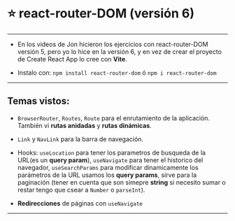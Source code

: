 # :star: react-router-DOM (versión 6)

---

- En los videos de Jon hicieron los ejercicios con react-router-DOM versión 5, pero yo lo hice en la versión 6, y en vez de crear el proyecto de Create React App lo cree con **Vite**.

- Instalo con: `npm install react-router-dom` ó  `npm i react-router-dom`

---

## Temas vistos:

- `BrowserRouter`, `Routes`, `Route` para el enrutamiento de la aplicación. También vi **rutas anidadas** y **rutas dinámicas**.

- `Link` y `NavLink` para la barra de navegación.

- Hooks: `useLocation` para tener los parametros de busqueda de la URL(es un **query param**), `useNavigate` para tener el historico del navegador, `useSearchParams` para modificar dinamicamente los parámetros de la URL usamos los **query params**, sirve para la paginación (tener en cuenta que son simepre **string** si necesito sumar o restar tengo que csear a `Number` o `parseInt`).

- **Redirecciones** de páginas con `useNavigate`


---
